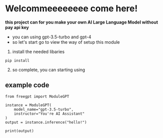 # Welcommeeeeeeee come here!
**this project can for you make your own AI Large Language Model without pay api key**
- you can using gpt-3.5-turbo and gpt-4
- so let's start go to view the way of setup this module

1. install the needed libaries
```
pip install
```
2. so complete, you can starting using

## example code
```
from freegpt import ModuleGPT

instance = ModuleGPT(
    model_name="gpt-3.5-turbo",
    instructor="You're AI Assistant"
)
output = instance.inference("hello!")

print(output)
```
